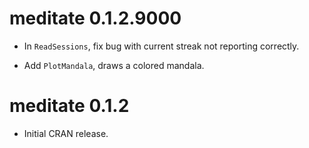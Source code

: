 # meditate 0.1.2.9000

- In `ReadSessions`, fix bug with current streak not reporting correctly.

- Add `PlotMandala`, draws a colored mandala.

# meditate 0.1.2

- Initial CRAN release.
